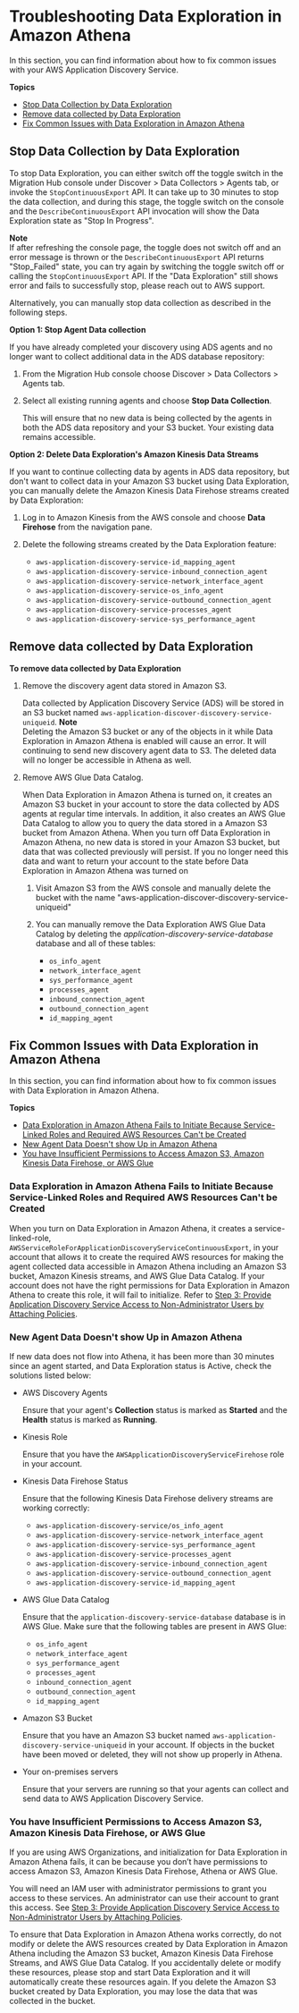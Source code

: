 # Troubleshooting Data Exploration in Amazon Athena<a name="troubleshooting"></a>

In this section, you can find information about how to fix common issues with your AWS Application Discovery Service\.

**Topics**
+ [Stop Data Collection by Data Exploration](#stop-data-collection)
+ [Remove data collected by Data Exploration](#remove-collected-data)
+ [Fix Common Issues with Data Exploration in Amazon Athena](#troubleshoot-data-exploration)

## Stop Data Collection by Data Exploration<a name="stop-data-collection"></a>

To stop Data Exploration, you can either switch off the toggle switch in the Migration Hub console under Discover > Data Collectors > Agents tab, or invoke the `StopContinuousExport` API\. It can take up to 30 minutes to stop the data collection, and during this stage, the toggle switch on the console and the `DescribeContinuousExport` API invocation will show the Data Exploration state as "Stop In Progress"\.

**Note**  
If after refreshing the console page, the toggle does not switch off and an error message is thrown or the `DescribeContinuousExport` API returns "Stop\_Failed" state, you can try again by switching the toggle switch off or calling the `StopContinuousExport` API\. If the "Data Exploration" still shows error and fails to successfully stop, please reach out to AWS support\.

Alternatively, you can manually stop data collection as described in the following steps\.

**Option 1: Stop Agent Data collection**

If you have already completed your discovery using ADS agents and no longer want to collect additional data in the ADS database repository:

1. From the Migration Hub console choose Discover > Data Collectors > Agents tab\.

1. Select all existing running agents and choose **Stop Data Collection**\.

   This will ensure that no new data is being collected by the agents in both the ADS data repository and your S3 bucket\. Your existing data remains accessible\.

**Option 2: Delete Data Exploration's Amazon Kinesis Data Streams**

If you want to continue collecting data by agents in ADS data repository, but don't want to collect data in your Amazon S3 bucket using Data Exploration, you can manually delete the Amazon Kinesis Data Firehose streams created by Data Exploration:

1. Log in to Amazon Kinesis from the AWS console and choose **Data Firehose** from the navigation pane\.

1. Delete the following streams created by the Data Exploration feature:
   + `aws-application-discovery-service-id_mapping_agent`
   + `aws-application-discovery-service-inbound_connection_agent`
   + `aws-application-discovery-service-network_interface_agent`
   + `aws-application-discovery-service-os_info_agent`
   + `aws-application-discovery-service-outbound_connection_agent`
   + `aws-application-discovery-service-processes_agent`
   + `aws-application-discovery-service-sys_performance_agent`

## Remove data collected by Data Exploration<a name="remove-collected-data"></a>

**To remove data collected by Data Exploration**

1. Remove the discovery agent data stored in Amazon S3\.

   Data collected by Application Discovery Service \(ADS\) will be stored in an S3 bucket named `aws-application-discover-discovery-service-uniqueid`\. 
**Note**  
Deleting the Amazon S3 bucket or any of the objects in it while Data Exploration in Amazon Athena is enabled will cause an error\. It will continuing to send new discovery agent data to S3\. The deleted data will no longer be accessible in Athena as well\.

1. Remove AWS Glue Data Catalog\.

   When Data Exploration in Amazon Athena is turned on, it creates an Amazon S3 bucket in your account to store the data collected by ADS agents at regular time intervals\. In addition, it also creates an AWS Glue Data Catalog to allow you to query the data stored in a Amazon S3 bucket from Amazon Athena\. When you turn off Data Exploration in Amazon Athena, no new data is stored in your Amazon S3 bucket, but data that was collected previously will persist\. If you no longer need this data and want to return your account to the state before Data Exploration in Amazon Athena was turned on 

   1. Visit Amazon S3 from the AWS console and manually delete the bucket with the name "aws\-application\-discover\-discovery\-service\-uniqueid"

   1. You can manually remove the Data Exploration AWS Glue Data Catalog by deleting the *application\-discovery\-service\-database* database and all of these tables:
      + `os_info_agent`
      + `network_interface_agent`
      + `sys_performance_agent`
      + `processes_agent`
      + `inbound_connection_agent`
      + `outbound_connection_agent`
      + `id_mapping_agent`

## Fix Common Issues with Data Exploration in Amazon Athena<a name="troubleshoot-data-exploration"></a>

In this section, you can find information about how to fix common issues with Data Exploration in Amazon Athena\. 

**Topics**
+ [Data Exploration in Amazon Athena Fails to Initiate Because Service\-Linked Roles and Required AWS Resources Can't be Created](#slr-failed-initialize)
+ [New Agent Data Doesn't show Up in Amazon Athena](#new-agent-data-not-showing)
+ [You have Insufficient Permissions to Access Amazon S3, Amazon Kinesis Data Firehose, or AWS Glue](#insufficient-permissions)

### Data Exploration in Amazon Athena Fails to Initiate Because Service\-Linked Roles and Required AWS Resources Can't be Created<a name="slr-failed-initialize"></a>

 When you turn on Data Exploration in Amazon Athena, it creates a service\-linked\-role, `AWSServiceRoleForApplicationDiscoveryServiceContinuousExport`, in your account that allows it to create the required AWS resources for making the agent collected data accessible in Amazon Athena including an Amazon S3 bucket, Amazon Kinesis streams, and AWS Glue Data Catalog\. If your account does not have the right permissions for Data Exploration in Amazon Athena to create this role, it will fail to initialize\. Refer to [Step 3: Provide Application Discovery Service Access to Non\-Administrator Users by Attaching Policies](setting-up.md#setting-up-user-policy)\. 

### New Agent Data Doesn't show Up in Amazon Athena<a name="new-agent-data-not-showing"></a>

If new data does not flow into Athena, it has been more than 30 minutes since an agent started, and Data Exploration status is Active, check the solutions listed below:
+ AWS Discovery Agents

  Ensure that your agent's **Collection** status is marked as **Started** and the **Health** status is marked as **Running**\.
+ Kinesis Role

  Ensure that you have the `AWSApplicationDiscoveryServiceFirehose` role in your account\.
+ Kinesis Data Firehose Status

  Ensure that the following Kinesis Data Firehose delivery streams are working correctly:
  + `aws-application-discovery-service/os_info_agent`
  + `aws-application-discovery-service-network_interface_agent`
  + `aws-application-discovery-service-sys_performance_agent`
  + `aws-application-discovery-service-processes_agent`
  + `aws-application-discovery-service-inbound_connection_agent`
  + `aws-application-discovery-service-outbound_connection_agent`
  + `aws-application-discovery-service-id_mapping_agent`
+ AWS Glue Data Catalog

  Ensure that the `application-discovery-service-database` database is in AWS Glue\. Make sure that the following tables are present in AWS Glue:
  + `os_info_agent`
  + `network_interface_agent`
  + `sys_performance_agent`
  + `processes_agent`
  + `inbound_connection_agent`
  + `outbound_connection_agent`
  + `id_mapping_agent`
+ Amazon S3 Bucket

  Ensure that you have an Amazon S3 bucket named `aws-application-discovery-service-uniqueid` in your account\. If objects in the bucket have been moved or deleted, they will not show up properly in Athena\.
+ Your on\-premises servers

  Ensure that your servers are running so that your agents can collect and send data to AWS Application Discovery Service\.

### You have Insufficient Permissions to Access Amazon S3, Amazon Kinesis Data Firehose, or AWS Glue<a name="insufficient-permissions"></a>

If you are using AWS Organizations, and initialization for Data Exploration in Amazon Athena fails, it can be because you don’t have permissions to access Amazon S3, Amazon Kinesis Data Firehose, Athena or AWS Glue\.

You will need an IAM user with administrator permissions to grant you access to these services\. An administrator can use their account to grant this access\. See [Step 3: Provide Application Discovery Service Access to Non\-Administrator Users by Attaching Policies](setting-up.md#setting-up-user-policy)\.

To ensure that Data Exploration in Amazon Athena works correctly, do not modify or delete the AWS resources created by Data Exploration in Amazon Athena including the Amazon S3 bucket, Amazon Kinesis Data Firehose Streams, and AWS Glue Data Catalog\. If you accidentally delete or modify these resources, please stop and start Data Exploration and it will automatically create these resources again\. If you delete the Amazon S3 bucket created by Data Exploration, you may lose the data that was collected in the bucket\.
